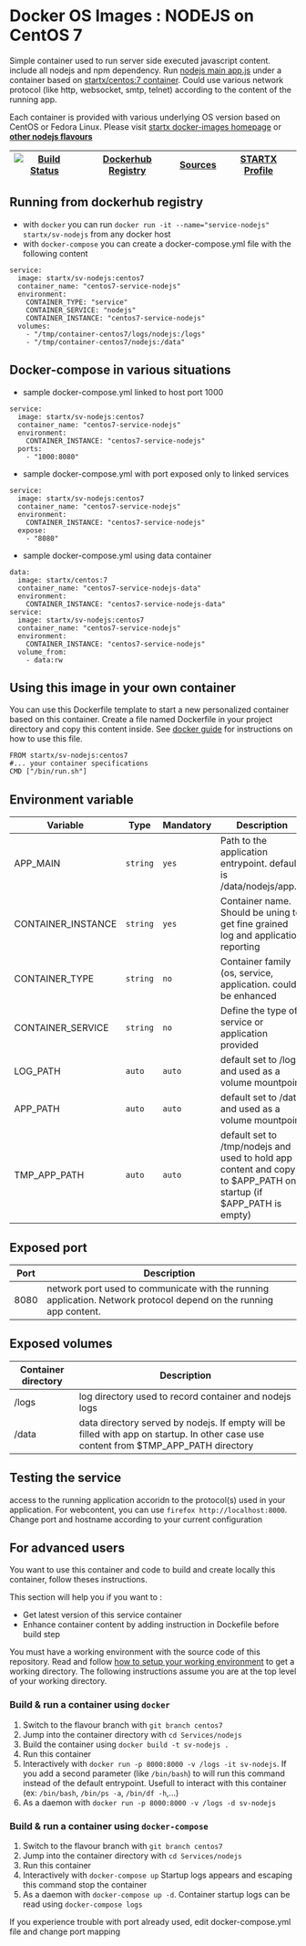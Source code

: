 # Docker OS Images : NODEJS on CentOS 7

Simple container used to run server side executed javascript content. include all nodejs and npm dependency.
Run [nodejs main app.js](https://www.nodejs.org/) under a container 
based on [startx/centos:7 container](https://hub.docker.com/r/startx/centos). 
Could use various network protocol (like http, websocket, smtp, telnet) according to the content of the running app.

Each container is provided with various underlying OS version based on CentOS or 
Fedora Linux. Please visit [startx docker-images homepage](https://github.com/startxfr/docker-images/)
or **[other nodejs flavours](https://github.com/startxfr/docker-images/Services/nodejs/#available-flavours)**

| [![Build Status](https://travis-ci.org/startxfr/docker-images.svg?branch=centos7)](https://travis-ci.org/startxfr/docker-images) | [Dockerhub Registry](https://hub.docker.com/r/startx/sv-nodejs/) | [Sources](https://github.com/startxfr/docker-images/Services/nodejs)             | [STARTX Profile](https://github.com/startxfr) | 
|-------------------------------------------------------------------------------------------------------------------|------------------------------------------------------------------|----------------------------------------------------------------------------------|-----------------------------------------------|

## Running from dockerhub registry

* with `docker` you can run `docker run -it --name="service-nodejs" startx/sv-nodejs` from any docker host
* with `docker-compose` you can create a docker-compose.yml file with the following content
```
service:
  image: startx/sv-nodejs:centos7
  container_name: "centos7-service-nodejs"
  environment:
    CONTAINER_TYPE: "service"
    CONTAINER_SERVICE: "nodejs"
    CONTAINER_INSTANCE: "centos7-service-nodejs"
  volumes:
    - "/tmp/container-centos7/logs/nodejs:/logs"
    - "/tmp/container-centos7/nodejs:/data"
```

## Docker-compose in various situations

* sample docker-compose.yml linked to host port 1000
```
service:
  image: startx/sv-nodejs:centos7
  container_name: "centos7-service-nodejs"
  environment:
    CONTAINER_INSTANCE: "centos7-service-nodejs"
  ports:
    - "1000:8080"
```
* sample docker-compose.yml with port exposed only to linked services
```
service:
  image: startx/sv-nodejs:centos7
  container_name: "centos7-service-nodejs"
  environment:
    CONTAINER_INSTANCE: "centos7-service-nodejs"
  expose:
    - "8080"
```
* sample docker-compose.yml using data container
```
data:
  image: startx/centos:7
  container_name: "centos7-service-nodejs-data"
  environment:
    CONTAINER_INSTANCE: "centos7-service-nodejs-data"
service:
  image: startx/sv-nodejs:centos7
  container_name: "centos7-service-nodejs"
  environment:
    CONTAINER_INSTANCE: "centos7-service-nodejs"
  volume_from:
    - data:rw
```

## Using this image in your own container

You can use this Dockerfile template to start a new personalized container based on this container. Create a file named Dockerfile in your project directory and copy this content inside. See [docker guide](http://docs.docker.com/engine/reference/builder/) for instructions on how to use this file.
 ```
FROM startx/sv-nodejs:centos7
#... your container specifications
CMD ["/bin/run.sh"]
```

## Environment variable

| Variable                  | Type     | Mandatory | Description                                                              |
|---------------------------|----------|-----------|--------------------------------------------------------------------------|
| APP_MAIN                  | `string` | `yes`     | Path to the application entrypoint. default is /data/nodejs/app.js
| CONTAINER_INSTANCE        | `string` | `yes`     | Container name. Should be uning to get fine grained log and application reporting
| CONTAINER_TYPE            | `string` | `no`      | Container family (os, service, application. could be enhanced 
| CONTAINER_SERVICE         | `string` | `no`      | Define the type of service or application provided
| LOG_PATH                  | `auto`   | `auto`    | default set to /logs and used as a volume mountpoint
| APP_PATH                  | `auto`   | `auto`    | default set to /data and used as a volume mountpoint
| TMP_APP_PATH              | `auto`   | `auto`    | default set to /tmp/nodejs and used to hold app content and copy to $APP_PATH on startup (if $APP_PATH is empty)

## Exposed port

| Port  | Description                                                              |
|-------|--------------------------------------------------------------------------|
| 8080  | network port used to communicate with the running application. Network protocol depend on the running app content.

## Exposed volumes

| Container directory  | Description                                                              |
|----------------------|--------------------------------------------------------------------------|
| /logs                | log directory used to record container and nodejs logs
| /data                | data directory served by nodejs. If empty will be filled with app on startup. In other case use content from $TMP_APP_PATH directory

## Testing the service

access to the running application accoridn to the protocol(s) used in your application. For webcontent, you can use `firefox http://localhost:8000`. Change port and hostname according to your current configuration

## For advanced users

You want to use this container and code to build and create locally this container, follow theses instructions.

This section will help you if you want to :
* Get latest version of this service container
* Enhance container content by adding instruction in Dockefile before build step

You must have a working environment with the source code of this repository. Read and follow [how to setup your working environment](https://github.com/startxfr/docker-images#setup-your-working-environment-mandatory) to get a working directory. The following instructions assume you are at the top level of your working directory.

### Build & run a container using `docker`

1. Switch to the flavour branch with `git branch centos7`
2. Jump into the container directory with `cd Services/nodejs`
3. Build the container using `docker build -t sv-nodejs .`
4. Run this container 
  1. Interactively with `docker run -p 8000:8000 -v /logs -it sv-nodejs`. If you add a second parameter (like `/bin/bash`) to will run this command instead of the default entrypoint. Usefull to interact with this container (ex: `/bin/bash`, `/bin/ps -a`, `/bin/df -h`,...) 
  2. As a daemon with `docker run -p 8000:8000 -v /logs -d sv-nodejs`


### Build & run a container using `docker-compose`

1. Switch to the flavour branch with `git branch centos7`
2. Jump into the container directory with `cd Services/nodejs`
3. Run this container 
  1. Interactively with `docker-compose up` Startup logs appears and escaping this command stop the container
  2. As a daemon with `docker-compose up -d`. Container startup logs can be read using `docker-compose logs`

If you experience trouble with port already used, edit docker-compose.yml file and change port mapping
